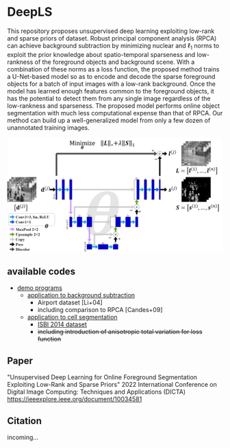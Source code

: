 # DeepLS
This repository proposes unsupervised deep learning exploiting low-rank and sparse priors of dataset.
Robust principal component analysis (RPCA) can achieve background subtraction by minimizing nuclear and $\ell_1$ norms to exploit the prior knowledge about spatio-temporal sparseness and low-rankness of the foreground objects and background scene.
With a combination of these norms as a loss function, the proposed method trains a U-Net-based model so as to encode and decode the sparse foreground objects for a batch of input images with a low-rank background.
Once the model has learned enough features common to the foreground objects, it has the potential to detect them from any single image regardless of the low-rankness and sparseness.
The proposed model performs online object segmentation with much less computational expense than that of RPCA.
Our method can build up a well-generalized model from only a few dozen of unannotated training images.

![](model_architecture.png)

## available codes
- [demo programs](./demo)
  - [application to background subtraction](./demo/demo_background_subtraction.ipynb)
    - Airport dataset [Li+04]
    - including comparison to RPCA [Candes+09]
  - [application to cell segmentation](./demo/demo_cell_segmentation.ipynb)
    - [ISBI 2014 dataset](https://cs.adelaide.edu.au/~carneiro/isbi14_challenge/)
    - ~~including introduction of anisotropic total variation for loss function~~

## Paper
"Unsupervised Deep Learning for Online Foreground Segmentation Exploiting Low-Rank and Sparse Priors"
2022 International Conference on Digital Image Computing: Techniques and Applications (DICTA)
https://ieeexplore.ieee.org/document/10034581

## Citation
incoming...

